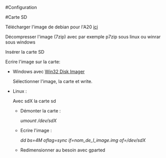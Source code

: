 #Configuration

#Carte SD

Télécharger l'image de debian pour l'A20 [ici](https://drive.google.com/file/d/0B-bAEPML8fwlOWVVcUxnSTE4YTg/edit)

Décompresser l'image (7zip) avec par exemple p7zip sous linux ou winrar sous windows

Insérer la carte SD

Ecrire l'image sur la carte:

- Windows avec [Win32 Disk Imager](http://sourceforge.net/projects/win32diskimager/)

	Sélectionner l'image, la carte et write.

- Linux :

	Avec sdX la carte sd
	
	- Démonter la carte :
	
		*umount /dev/sdX*
	
	- Ecrire l'image :
	
		*dd bs=4M oflag=sync if=nom_de_l_image.img of=/dev/sdX*
	
	- Redimensionner au besoin avec gparted
